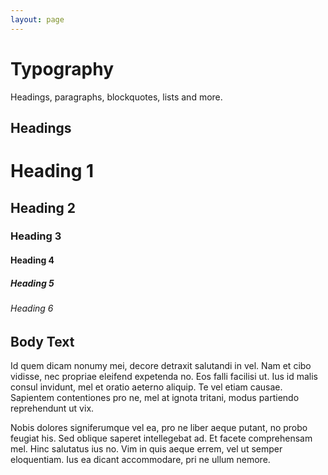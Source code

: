 ```yaml
---
layout: page
---
```


# Typography

Headings, paragraphs, blockquotes, lists and more.

## Headings

# Heading 1

## Heading 2

### Heading 3

#### Heading 4

##### Heading 5

###### Heading 6

## Body Text

Id quem dicam nonumy mei, decore detraxit salutandi in vel. Nam et cibo vidisse, nec propriae eleifend expetenda no. Eos falli facilisi ut. Ius id malis consul invidunt, mel et oratio aeterno aliquip. Te vel etiam causae. Sapientem contentiones pro ne, mel at ignota tritani, modus partiendo reprehendunt ut vix.

Nobis dolores signiferumque vel ea, pro ne liber aeque putant, no probo feugiat his. Sed oblique saperet intellegebat ad. Et facete comprehensam mel. Hinc salutatus ius no. Vim in quis aeque errem, vel ut semper eloquentiam. Ius ea dicant accommodare, pri ne ullum nemore.
